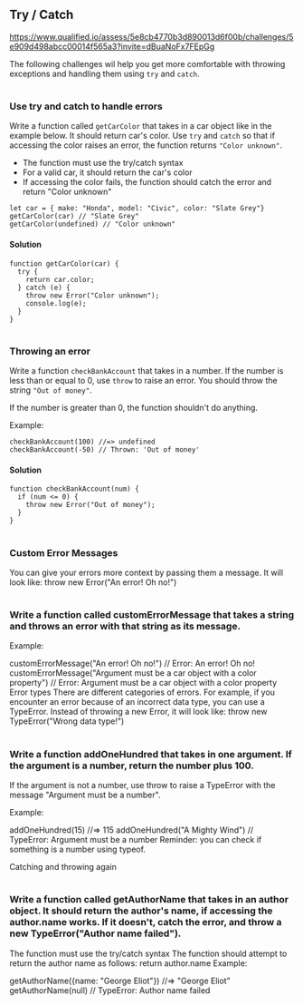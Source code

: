 ## Try / Catch

https://www.qualified.io/assess/5e8cb4770b3d890013d6f00b/challenges/5e909d498abcc00014f565a3?invite=dBuaNoFx7FEpGg

The following challenges wil help you get more comfortable with throwing exceptions and handling them using `try` and `catch`.
#
### Use try and catch to handle errors
Write a function called `getCarColor` that takes in a car object like in the example below. It should return car's color. Use `try` and `catch` so that if accessing the color raises an error, the function returns `"Color unknown"`.

- The function must use the try/catch syntax
- For a valid car, it should return the car's color
- If accessing the color fails, the function should catch the error and return "Color unknown"

```
let car = { make: "Honda", model: "Civic", color: "Slate Grey"}
getCarColor(car) // "Slate Grey"
getCarColor(undefined) // "Color unknown"
```
#### Solution 
````
function getCarColor(car) {
  try {
    return car.color;
  } catch (e) {
    throw new Error("Color unknown");
    console.log(e);
  }
}
````
#
### Throwing an error
Write a function `checkBankAccount` that takes in a number. If the number is less than or equal to 0, use `throw` to raise an error. You should throw the string `"Out of money"`.

If the number is greater than 0, the function shouldn't do anything.

Example:
```
checkBankAccount(100) //=> undefined
checkBankAccount(-50) // Thrown: 'Out of money'
```
#### Solution 
````
function checkBankAccount(num) {
  if (num <= 0) {
    throw new Error("Out of money");
  }
}
````

#
### Custom Error Messages
You can give your errors more context by passing them a message. It will look like: throw new Error("An error! Oh no!")

#
### Write a function called customErrorMessage that takes a string and throws an error with that string as its message.

Example:

customErrorMessage("An error! Oh no!") // Error: An error! Oh no!
customErrorMessage("Argument must be a car object with a color property") // Error: Argument must be a car object with a color property
Error types
There are different categories of errors. For example, if you encounter an error because of an incorrect data type, you can use a TypeError. Instead of throwing a new Error, it will look like: throw new TypeError("Wrong data type!")

#
### Write a function addOneHundred that takes in one argument. If the argument is a number, return the number plus 100.

If the argument is not a number, use throw to raise a TypeError with the message "Argument must be a number".

Example:

addOneHundred(15) //=> 115
addOneHundred("A Mighty Wind") // TypeError: Argument must be a number
Reminder: you can check if something is a number using typeof.

Catching and throwing again

#
### Write a function called getAuthorName that takes in an author object. It should return the author's name, if accessing the author.name works. If it doesn't, catch the error, and throw a new TypeError("Author name failed").

The function must use the try/catch syntax
The function should attempt to return the author name as follows: return author.name
Example:

getAuthorName({name: "George Eliot"}) //=> "George Eliot"
getAuthorName(null) // TypeError: Author name failed
